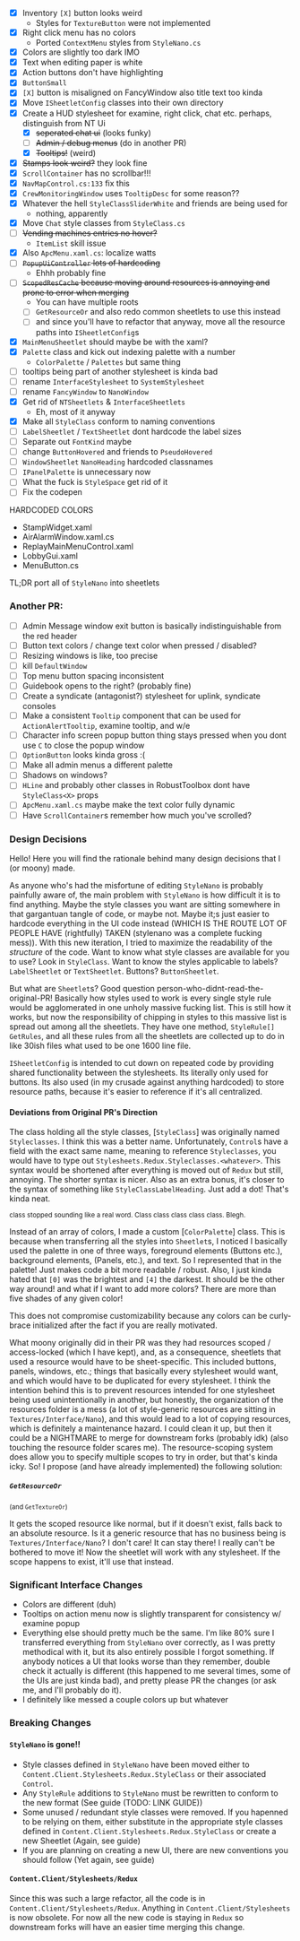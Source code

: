 - [x] Inventory `[X]` button looks weird
    - Styles for `TextureButton` were not implemented
- [x] Right click menu has no colors
    - Ported `ContextMenu` styles from `StyleNano.cs`
- [x] Colors are slightly too dark IMO
- [x] Text when editing paper is white
- [x] Action buttons don't have highlighting
- [x] `ButtonSmall`
- [x] `[X]` button is misaligned on FancyWindow also title text too kinda
- [x] Move `ISheetletConfig` classes into their own directory
- [x] Create a HUD stylesheet for examine, right click, chat etc. perhaps, distinguish from NT Ui
    - [x] ~~seperated chat ui~~ (looks funky)
    - [ ] ~~Admin / debug menus~~ (do in another PR)
    - [x] ~~Tooltips!~~ (weird)
- [x] ~~Stamps look weird?~~ they look fine
- [x] `ScrollContainer` has no scrollbar!!!
- [x] `NavMapControl.cs:133` fix this
- [x] `CrewMonitoringWindow` uses `TooltipDesc` for some reason??
- [x] Whatever the hell `StyleClassSliderWhite` and friends are being used for
    - nothing, apparently
- [x] Move `Chat` style classes from `StyleClass.cs`
- [ ] ~~Vending machines entries no hover?~~
    - `ItemList` skill issue
- [x] Also `ApcMenu.xaml.cs`: localize watts
- [ ] ~~`PopupUiController` lots of hardcoding~~
    - Ehhh probably fine
- [ ] ~~`ScopedResCache` because moving around resources is annoying and prone to error when merging~~
    - You can have multiple roots
    - [ ] `GetResourceOr` and also redo common sheetlets to use this instead
    - [ ] and since you'll have to refactor that anyway, move all the resource paths into `ISheetletConfig`s
- [x] `MainMenuSheetlet` should maybe be with the xaml?
- [x] `Palette` class and kick out indexing palette with a number
    - `ColorPalette` / `Palettes` but same thing
- [ ] tooltips being part of another stylesheet is kinda bad
- [ ] rename `InterfaceStylesheet` to `SystemStylesheet`
- [ ] rename `FancyWindow` to `NanoWindow`
- [x] Get rid of `NTSheetlets` & `InterfaceSheetlets`
    - Eh, most of it anyway
- [x] Make all `StyleClass` conform to naming conventions
- [ ] `LabelSheetlet` / `TextSheetlet` dont hardcode the label sizes
- [ ] Separate out `FontKind` maybe
- [ ] change `ButtonHovered` and friends to `PseudoHovered`
- [ ] `WindowSheetlet` `NanoHeading` hardcoded classnames
- [ ] `IPanelPalette` is unnecessary now
- [ ] What the fuck is `StyleSpace` get rid of it
- [ ] Fix the codepen

HARDCODED COLORS

- StampWidget.xaml
- AirAlarmWindow.xaml.cs
- ReplayMainMenuControl.xaml
- LobbyGui.xaml
- MenuButton.cs

TL;DR port all of `StyleNano` into sheetlets

### Another PR:

- [ ] Admin Message window exit button is basically indistinguishable from the red header
- [ ] Button text colors / change text color when pressed / disabled?
- [ ] Resizing windows is like, too precise
- [ ] kill `DefaultWindow`
- [ ] Top menu button spacing inconsistent
- [ ] Guidebook opens to the right? (probably fine)
- [ ] Create a syndicate (antagonist?) stylesheet for uplink, syndicate consoles
- [ ] Make a consistent `Tooltip` component that can be used for `ActionAlertTooltip`, examine tooltip, and w/e
- [ ] Character info screen popup button thing stays pressed when you dont use `C` to close the popup window
- [ ] `OptionButton` looks kinda gross :(
- [ ] Make all admin menus a different palette
- [ ] Shadows on windows?
- [ ] `HLine` and probably other classes in RobustToolbox dont have `StyleClass<X>` props
- [ ] `ApcMenu.xaml.cs` maybe make the text color fully dynamic
- [ ] Have `ScrollContainer`s remember how much you've scrolled?

### Design Decisions

Hello! Here you will find the rationale behind many design decisions that I (or moony) made.

As anyone who's had the misfortune of editing `StyleNano` is probably painfully aware of, the main problem
with `StyleNano` is how difficult it is to find anything. Maybe the style classes you want are sitting somewhere in that
gargantuan tangle of code, or maybe not. Maybe it;s just easier to hardcode everything in the UI code instead (WHICH IS
THE ROUTE LOT OF PEOPLE HAVE (rightfully) TAKEN (stylenano was a complete fucking mess)). With this new iteration, I
tried to maximize the readability of the *structure* of the code. Want to know what style classes are available for you
to use? Look in `StyleClass`. Want to know the styles applicable to labels? `LabelSheetlet` or `TextSheetlet`.
Buttons? `ButtonSheetlet`.

But what are `Sheetlet`s? Good question person-who-didnt-read-the-original-PR! Basically how styles used to work is
every single style rule would be agglomerated in one unholy massive fucking list. This is still how it works, but now
the responsibility of chipping in styles to this massive list is spread out among all the sheetlets. They have one
method, `StyleRule[] GetRules`, and all these rules from all the sheetlets are collected up to do in like 30ish files
what used to be one 1600 line file.

`ISheetletConfig` is intended to cut down on repeated code by providing shared functionality between the stylesheets.
Its literally only used for buttons. Its also used (in my crusade against anything hardcoded) to store resource paths,
because it's easier to reference if it's all centralized.

#### Deviations from Original PR's Direction

The class holding all the style classes, [`StyleClass`] was originally named `Styleclasses`. I think this was a better
name. Unfortunately, `Control`s have a field with the exact same name, meaning to reference `Styleclasses`, you would
have to type out `Stylesheets.Redux.Styleclasses.<whatever>`. This syntax would be shortened after everything is moved
out of `Redux` but still, annoying. The shorter syntax is nicer. Also as an extra bonus, it's closer to the syntax of
something like `StyleClassLabelHeading`. Just add a dot! That's kinda neat.

<sub>class stopped sounding like a real word. Class class class class class. Blegh.</sub>

Instead of an array of colors, I made a custom [`ColorPalette`] class. This is because when transferring all the styles
into `Sheetlet`s, I noticed I basically used the palette in one of three ways, foreground elements (Buttons etc.),
background elements, (Panels, etc.), and text. So I represented that in the palette! Just makes code a bit more
readable / robust. Also, I just kinda hated that `[0]` was the brightest and `[4]` the darkest. It should be the other
way around! and what if I want to add more colors? There are more than five shades of any given color!

This does not compromise customizability because any colors can be curly-brace initialized after the fact if you are
really motivated.

What moony originally did in their PR was they had resources scoped / access-locked (which I have kept), and, as a
consequence, sheetlets that used a resource would have to be sheet-specific. This included buttons, panels, windows,
etc.; things that basically every stylesheet would want, and which would have to be duplicated for every stylesheet. I
think the intention behind this is to prevent resources intended for one stylesheet being used unintentionally in
another, but honestly, the organization of the resources folder is a mess (a lot of style-generic resources are sitting
in `Textures/Interface/Nano`), and this would lead to a lot of copying resources, which is definitely a maintenance
hazard. I could clean it up, but then it could be a NIGHTMARE to merge for downstream forks (probably idk) (also
touching the resource folder scares me). The resource-scoping system does allow you to specify multiple scopes to try in
order, but that's kinda icky. So! I propose (and have already implemented) the following solution:

##### `GetResourceOr`

<sub>(and `GetTextureOr`)</sub>

It gets the scoped resource like normal, but if it doesn't exist, falls back to an absolute resource. Is it a generic
resource that has no business being is `Textures/Interface/Nano`? I don't care! It can stay there! I really can't be
bothered to move it! Now the sheetlet will work with any stylesheet. If the scope happens to exist, it'll use that
instead.

### Significant Interface Changes

- Colors are different (duh)
- Tooltips on action menu now is slightly transparent for consistency w/ examine popup
- Everything else should pretty much be the same. I'm like 80% sure I transferred everything from `StyleNano` over
  correctly, as I was pretty methodical with it, but its also entirely possible I forgot something. If anybody notices a
  UI that looks worse than they remember, double check it actually is different (this happened to me several times, some
  of the UIs are just kinda bad), and pretty please PR the changes (or ask me, and I'll probably do it).
- I definitely like messed a couple colors up but whatever

### Breaking Changes

#### `StyleNano` is gone!!

- Style classes defined in `StyleNano` have been moved either to `Content.Client.Stylesheets.Redux.StyleClass` or their
  associated `Control`.
- Any `StyleRule` additions to `StyleNano` must be rewritten to conform to the new format (See guide (TODO: LINK GUIDE))
- Some unused / redundant style classes were removed. If you hapenned to be relying on them, either substitute in the
  appropriate style classes defined in `Content.Client.Stylesheets.Redux.StyleClass` or create a new Sheetlet (Again,
  see guide)
- If you are planning on creating a new UI, there are new conventions you should follow (Yet again, see guide)

#### `Content.Client/Stylesheets/Redux`

Since this was such a large refactor, all the code is in `Content.Client/Stylesheets/Redux`. Anything in
`Content.Client/Stylesheets` is now obsolete. For now all the new code is staying in `Redux` so downstream forks will
have an easier time merging this change.
